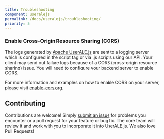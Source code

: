 ```yaml
---
title: Troubleshooting
component: useralejs
permalink: /docs/useralejs/troubleshooting/
priority: 5
---
```


### Enable Cross-Origin Resource Sharing (CORS)

The logs generated by [Apache UserALE.js](https://github.com/apache/incubator-flagon-useralejs) are sent to a logging server which is configured in the script tag or via .js scripts using our API. Your client may send out failure logs because of a CORS (cross-origin resource sharing) issue. You will need to configure your backend server to enable CORS.

For more information and examples on how to enable CORS on your server, please visit [enable-cors.org](http://enable-cors.org/index.html).

## Contributing

Contributions are welcome!  Simply [submit an issue](https://github.com/apache/incubator-flagon-useralejs/issues) for problems 
you encounter or a pull request for your feature or bug fix.  The core team will review it and work with you to 
incorporate it into UserALE.js. We also love Pull Requests!